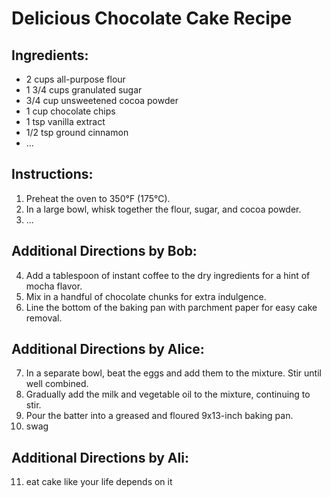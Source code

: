 # Delicious Chocolate Cake Recipe

## Ingredients:
- 2 cups all-purpose flour
- 1 3/4 cups granulated sugar
- 3/4 cup unsweetened cocoa powder
- 1 cup chocolate chips
- 1 tsp vanilla extract
- 1/2 tsp ground cinnamon
- ...

## Instructions:
1. Preheat the oven to 350°F (175°C).
2. In a large bowl, whisk together the flour, sugar, and cocoa powder.
3. ...

## Additional Directions by Bob:
4. Add a tablespoon of instant coffee to the dry ingredients for a hint of mocha flavor.
5. Mix in a handful of chocolate chunks for extra indulgence.
6. Line the bottom of the baking pan with parchment paper for easy cake removal.

## Additional Directions by Alice:
7. In a separate bowl, beat the eggs and add them to the mixture. Stir until well combined.
8. Gradually add the milk and vegetable oil to the mixture, continuing to stir.
9. Pour the batter into a greased and floured 9x13-inch baking pan.
10. swag

## Additional Directions by Ali:
11. eat cake like your life depends on it